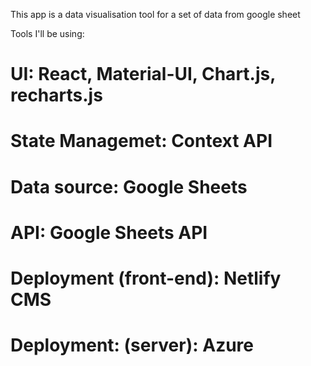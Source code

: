 This app is a data visualisation tool for a set of data from google sheet 

Tools I'll be using: 

# UI: React, Material-UI, Chart.js, recharts.js
# State Managemet: Context API
# Data source: Google Sheets
# API: Google Sheets API
# Deployment (front-end): Netlify CMS
# Deployment: (server): Azure
